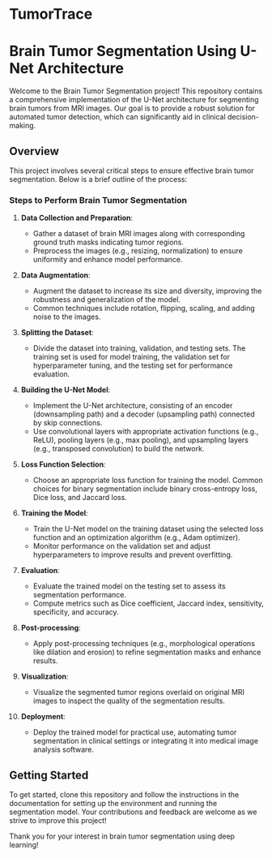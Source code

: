 # TumorTrace

# Brain Tumor Segmentation Using U-Net Architecture

Welcome to the Brain Tumor Segmentation project! This repository contains a comprehensive implementation of the U-Net architecture for segmenting brain tumors from MRI images. Our goal is to provide a robust solution for automated tumor detection, which can significantly aid in clinical decision-making.

## Overview

This project involves several critical steps to ensure effective brain tumor segmentation. Below is a brief outline of the process:

### Steps to Perform Brain Tumor Segmentation

1. **Data Collection and Preparation**:
   - Gather a dataset of brain MRI images along with corresponding ground truth masks indicating tumor regions.
   - Preprocess the images (e.g., resizing, normalization) to ensure uniformity and enhance model performance.

2. **Data Augmentation**:
   - Augment the dataset to increase its size and diversity, improving the robustness and generalization of the model.
   - Common techniques include rotation, flipping, scaling, and adding noise to the images.

3. **Splitting the Dataset**:
   - Divide the dataset into training, validation, and testing sets. The training set is used for model training, the validation set for hyperparameter tuning, and the testing set for performance evaluation.

4. **Building the U-Net Model**:
   - Implement the U-Net architecture, consisting of an encoder (downsampling path) and a decoder (upsampling path) connected by skip connections.
   - Use convolutional layers with appropriate activation functions (e.g., ReLU), pooling layers (e.g., max pooling), and upsampling layers (e.g., transposed convolution) to build the network.

5. **Loss Function Selection**:
   - Choose an appropriate loss function for training the model. Common choices for binary segmentation include binary cross-entropy loss, Dice loss, and Jaccard loss.

6. **Training the Model**:
   - Train the U-Net model on the training dataset using the selected loss function and an optimization algorithm (e.g., Adam optimizer).
   - Monitor performance on the validation set and adjust hyperparameters to improve results and prevent overfitting.

7. **Evaluation**:
   - Evaluate the trained model on the testing set to assess its segmentation performance.
   - Compute metrics such as Dice coefficient, Jaccard index, sensitivity, specificity, and accuracy.

8. **Post-processing**:
   - Apply post-processing techniques (e.g., morphological operations like dilation and erosion) to refine segmentation masks and enhance results.

9. **Visualization**:
   - Visualize the segmented tumor regions overlaid on original MRI images to inspect the quality of the segmentation results.

10. **Deployment**:
    - Deploy the trained model for practical use, automating tumor segmentation in clinical settings or integrating it into medical image analysis software.

## Getting Started

To get started, clone this repository and follow the instructions in the documentation for setting up the environment and running the segmentation model. Your contributions and feedback are welcome as we strive to improve this project!

Thank you for your interest in brain tumor segmentation using deep learning!
